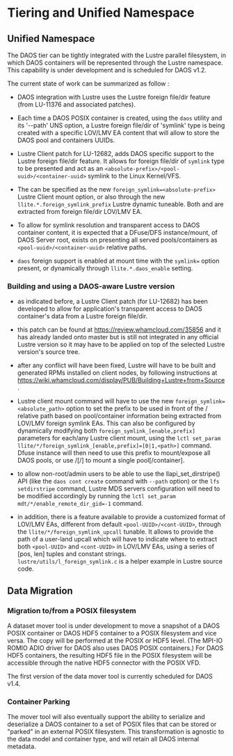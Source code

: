 # Tiering and Unified Namespace

## Unified Namespace

The DAOS tier can be tightly integrated with the Lustre parallel filesystem,
in which DAOS containers will be represented through the Lustre namespace.
This capability is under development and is scheduled for DAOS v1.2.

The current state of work can be summarized as follow :

-   DAOS integration with Lustre uses the Lustre foreign file/dir feature
    (from LU-11376 and associated patches).

-   Each time a DAOS POSIX container is created, using the `daos` utility and its
    '--path' UNS option, a Lustre foreign file/dir of 'symlink' type is being
    created with a specific LOV/LMV EA content that will allow to store the
    DAOS pool and containers UUIDs.

-   Lustre Client patch for LU-12682, adds DAOS specific support to the Lustre
    foreign file/dir feature. It allows for foreign file/dir of `symlink` type
    to be presented and act as an `<absolute-prefix>/<pool-uuid>/<container-uuid>`
    symlink to the Linux Kernel/VFS.

-   The <absolute-prefix> can be specified as the new `foreign_symlink=<absolute-prefix>`
    Lustre Client mount option, or also through the new `llite.*.foreign_symlink_prefix`
    Lustre dynamic tuneable. Both <pool-uuid> and <container-uuid> are
    extracted from foreign file/dir LOV/LMV EA.

-   To allow for symlink resolution and transparent access to DAOS
    container content, it is expected that a DFuse/DFS instance/mount, of
    DAOS Server root, exists on <absolute-prefix> presenting all served
    pools/containers as `<pool-uuid>/<container-uuid>` relative paths.

-   `daos` foreign support is enabled at mount time with the `symlink=` option
    present, or dynamically through `llite.*.daos_enable` setting.

### Building and using a DAOS-aware Lustre version

-   as indicated before, a Lustre Client patch (for LU-12682) has been developed
    to allow for application's transparent access to DAOS container's data
    from a Lustre foreign file/dir.

-   this patch can be found at https://review.whamcloud.com/35856 and it has
    already landed onto master but is still not integrated in any official
    Lustre version so it may have to be applied on top of the selected Lustre
    version's source tree.

-   after any conflict will have been fixed, Lustre will have to be built and
    generated RPMs installed on client nodes, by following instructions at
    https://wiki.whamcloud.com/display/PUB/Building+Lustre+from+Source .

-   Lustre client mount command will have to use the new
    `foreign_symlink=<absolute_path>` option to set the prefix to be used in
    front of the <pool-UUID>/<cont-UUID> relative path based on pool/container
    information being extracted from LOV/LMV foreign symlink EAs. This can also
    be configured by dynamically modifying both `foreign_symlink_[enable,prefix]`
    parameters for each/any Lustre client mount, using the
    `lctl set_param llite/*/foreign_symlink_[enable,prefix]=[0|1,<path>]` command.
    Dfuse instance will then need to use this prefix to mount/expose all
    DAOS pools, or use <prefix>/<pool-UUID>[/<cont-UUID>] to mount a
    single pool[/container].

-   to allow non-root/admin users to be able to use the llapi_set_dirstripe()
    API (like the `daos cont create` command with `--path` option) or the
    `lfs setdirstripe` command, Lustre MDS servers configuration will need to
    be modified accordingly by running the
    `lctl set_param mdt/*/enable_remote_dir_gid=-1` command.

-   in addition, there is a feature available to provide a customized format
    of LOV/LMV EAs, different from default `<pool-UUID>/<cont-UUID>`, through the
    `llite/*/foreign_symlink_upcall` tunable. It allows to provide the path
    of a user-land upcall which will have to indicate  where to extract both
    `<pool-UUID>` and `<cont-UUID>` in LOV/LMV EAs, using a series of [pos, len]
    tuples and constant strings. `lustre/utils/l_foreign_symlink.c` is a helper
    example in Lustre source code.

## Data Migration

### Migration to/from a POSIX filesystem

A dataset mover tool is under development to move a snapshot of a DAOS POSIX
container or DAOS HDF5 container to a POSIX filesystem and vice versa. 
The copy will be performed at the POSIX or HDF5 level. 
(The MPI-IO ROMIO ADIO driver for DAOS also uses DAOS POSIX containers.)
For DAOS HDF5 containers, the resulting HDF5 file in the POSIX filesystem 
will be accessible through the native HDF5 connector with the POSIX VFD.

The first version of the data mover tool is currently scheduled for DAOS v1.4.

### Container Parking

The mover tool will also eventually support the ability to serialize and
deserialize a DAOS container to a set of POSIX files that can be stored or
"parked" in an external POSIX filesystem. This transformation is agnostic to the
data model and container type, and will retain all DAOS internal metadata.
